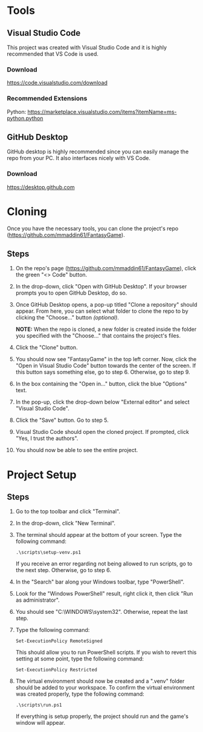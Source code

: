 # Tools
## Visual Studio Code
This project was created with Visual Studio Code and it is highly recommended that VS Code is used.
### Download
https://code.visualstudio.com/download
### Recommended Extensions
Python: https://marketplace.visualstudio.com/items?itemName=ms-python.python

## GitHub Desktop
GitHub desktop is highly recommended since you can easily manage the repo from your PC. It also interfaces nicely with VS Code.
### Download
https://desktop.github.com

# Cloning
Once you have the necessary tools, you can clone the project's repo (https://github.com/mmaddin61/FantasyGame).

## Steps
1. On the repo's page (https://github.com/mmaddin61/FantasyGame), click the green "<> Code" button.
2. In the drop-down, click "Open with GitHub Desktop". If your browser prompts you to open GitHub Desktop, do so.
3. Once GitHub Desktop opens, a pop-up titled "Clone a repository" should appear. From here, you can select what folder to clone the repo to by clicking the "Choose..." button *(optional)*.

   **NOTE:** When the repo is cloned, a new folder is created inside the folder you specified with the "Choose..." that contains the project's files.

4. Click the "Clone" button.
5. You should now see "FantasyGame" in the top left corner. Now, click the "Open in Visual Studio Code" button towards the center of the screen. If this button says something else, go to step 6. Otherwise, go to step 9.
6. In the box containing the "Open in..." button, click the blue "Options" text.
7. In the pop-up, click the drop-down below "External editor" and select "Visual Studio Code".
8. Click the "Save" button. Go to step 5.
9. Visual Studio Code should open the cloned project. If prompted, click "Yes, I trust the authors".
10. You should now be able to see the entire project.

# Project Setup
## Steps
1. Go to the top toolbar and click "Terminal".
2. In the drop-down, click "New Terminal".
3. The terminal should appear at the bottom of your screen. Type the following command:

   ```.\scripts\setup-venv.ps1```

   If you receive an error regarding not being allowed to run scripts, go to the next step. Otherwise, go to step 6.

4. In the "Search" bar along your Windows toolbar, type "PowerShell".

5. Look for the "Windows PowerShell" result, right click it, then click "Run as administrator".
6. You should see "C:\WINDOWS\system32". Otherwise, repeat the last step.
7. Type the following command:

   ```Set-ExecutionPolicy RemoteSigned```

   This should allow you to run PowerShell scripts. If you wish to revert this setting at some point, type the following command:

   ```Set-ExecutionPolicy Restricted```

4. The virtual environment should now be created and a ".venv" folder should be added to your workspace. To confirm the virtual environment was created properly, type the following command:

   ```.\scripts\run.ps1```

   If everything is setup properly, the project should run and the game's window will appear.